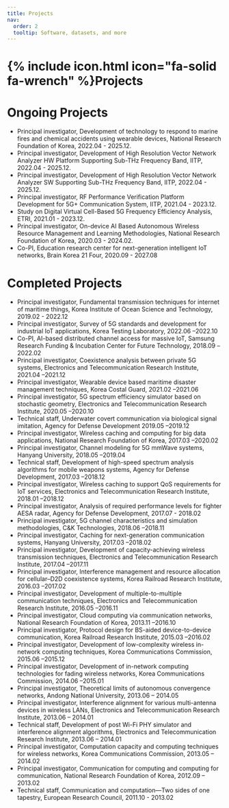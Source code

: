 ```yaml
---
title: Projects
nav:
  order: 2
  tooltip: Software, datasets, and more
---
```


# {% include icon.html icon="fa-solid fa-wrench" %}Projects

# Ongoing Projects

- Principal investigator, Development of technology to respond to marine fires and chemical accidents using wearable devices, National Research Foundation of Korea, 2022.04 - 2025.12.
- Principal investigator, Development of High Resolution Vector Network Analyzer HW Platform Supporting Sub-THz Frequency Band, IITP, 2022.04 - 2025.12. 
- Principal investigator, Development of High Resolution Vector Network Analyzer SW Supporting Sub-THz Frequency Band, IITP, 2022.04 - 2025.12.
- Principal investigator, RF Performance Verification Platform Development for 5G+ Communication System, IITP, 2021.04 - 2023.12.
- Study on Digital Virtual Cell-Based 5G Frequency Efficiency Analysis, ETRI, 2021.01 - 2023.12.
- Principal investigator, On-device AI Based Autonomous Wireless Resource Management and Learning Methodologies, National Research Foundation of Korea, 2020.03 - 2024.02.
- Co-PI, Education research center for next-generation intelligent IoT networks, Brain Korea 21 Four, 2020.09 - 2027.08

# Completed Projects 

- Principal investigator, Fundamental transmission techniques for internet of maritime things, Korea Institute of Ocean Science and Technology, 2019.02 - 2022.12
- Principal investigator, Survey of 5G standards and development for industrial IoT applications, Korea Testing Laboratory, 2022.06 –2022.10
- Co-PI, AI-based distributed channel access for massive IoT, Samsung Research Funding & Incubation Center for Future Technology, 2018.09 –2022.02
- Principal investigator, Coexistence analysis between private 5G systems, Electronics and Telecommunication Research Institute, 2021.04 –2021.12 
- Principal investigator, Wearable device based maritime disaster management techniques, Korea Costal Guard, 2021.02 –2021.06 
- Principal investigator, 5G spectrum efficiency simulator based on stochastic geometry, Electronics and Telecommunication Research Institute, 2020.05 –2020.10 
- Technical staff, Underwater covert communication via biological signal imitation, Agency for Defense Development 2019.05 –2019.12
- Principal investigator, Wireless caching and computing for big data applications, National Research Foundation of Korea, 2017.03 –2020.02 
- Principal investigator, Channel modeling for 5G mmWave systems, Hanyang University, 2018.05 –2019.04
- Technical staff, Development of high-speed spectrum analysis algorithms for mobile weapons systems, Agency for Defense Development, 2017.03 –2018.12
- Principal investigator, Wireless caching to support QoS requirements for IoT services, Electronics and Telecommunication Research Institute, 2018.01 –2018.12
- Principal investigator, Analysis of required performance levels for fighter AESA radar, Agency for Defense Development, 2017.07 - 2018.02 
- Principal investigator, 5G channel characteristics and simulation methodologies, C&K Technologies, 2018.06 –2018.11 
- Principal investigator, Caching for next-generation communication systems, Hanyang University, 2017.03 –2018.02
- Principal investigator, Development of capacity-achieving wireless transmission techniques, Electronics and Telecommunication Research Institute,  2017.04 –2017.11
- Principal investigator, Interference management and resource allocation for cellular–D2D coexistence systems, Korea Railroad Research Institute, 2016.03 –2017.02
- Principal investigator, Development of multiple-to-multiple communication techniques, Electronics and Telecommunication Research Institute,  2016.05 –2016.11 
- Principal investigator, Cloud computing via communication networks, National Research Foundation of Korea, 2013.11 –2016.10
- Principal investigator, Protocol design for BS-aided device-to-device communication, Korea Railroad Research Institute, 2015.03 –2016.02
- Principal investigator, Development of low-complexity wireless in-network computing techniques, Korea Communications Commission, 2015.06 –2015.12
- Principal investigator, Development of in-network computing technologies for fading wireless networks, Korea Communications Commission, 2014.06 –2015.01
- Principal investigator, Theoretical limits of autonomous convergence networks, Andong National University, 2013.06 – 2014.05 
- Principal investigator, Interference alignment for various multi-antenna devices in wireless LANs, Electronics and Telecommunication Research Institute, 2013.06 – 2014.01 
- Technical staff, Development of post Wi-Fi PHY simulator and interference alignment algorithms, Electronics and Telecommunication Research Institute, 2013.06 – 2014.01
- Principal investigator, Computation capacity and computing techniques for wireless networks, Korea Communications Commission, 2013.05 – 2014.02 
- Principal investigator, Communication for computing and computing for communication, National Research Foundation of Korea, 2012.09 – 2013.02
- Technical staff, Communication and computation—Two sides of one tapestry, European Research Council, 2011.10 - 2013.02


